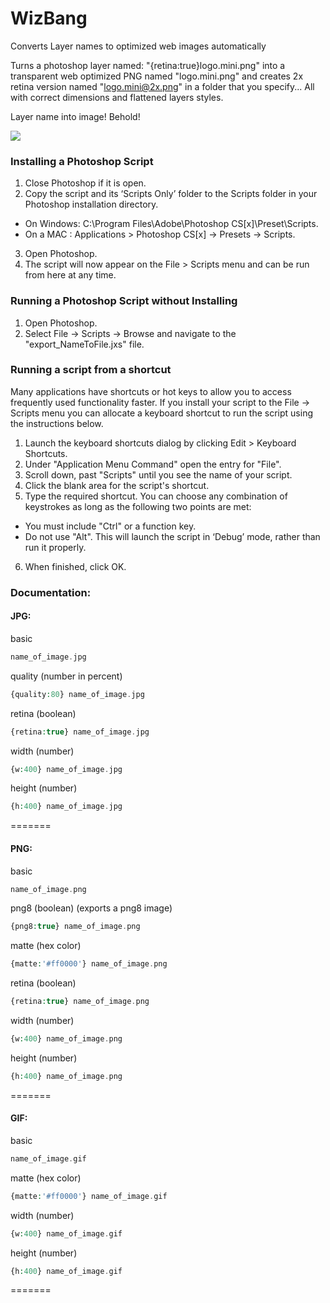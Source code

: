 WizBang
=======


Converts Layer names to optimized web images automatically 

Turns a photoshop layer named: "{retina:true}logo.mini.png" into a transparent web optimized PNG named "logo.mini.png" and creates 2x retina version named "logo.mini@2x.png" in a folder that you specify... All with correct dimensions and flattened layers styles. 

Layer name into image! Behold!

![](https://raw.github.com/samcreate/WizBang/master/images/layer.examples.png) 


### Installing a Photoshop Script
1. Close Photoshop if it is open.
2. Copy the script and its ‘Scripts Only’ folder to the Scripts folder in your Photoshop installation directory.
  - On Windows: C:\Program Files\Adobe\Photoshop CS[x]\Preset\Scripts.
  - On a MAC  : Applications > Photoshop CS[x] -> Presets -> Scripts.
3. Open Photoshop.
4. The script will now appear on the File > Scripts menu and can be run from here at any time.
 
### Running a Photoshop Script without Installing
1. Open Photoshop.
2. Select File -> Scripts -> Browse and navigate to the "export_NameToFile.jxs" file.
 
### Running a script from a shortcut
Many applications have shortcuts or hot keys to allow you to access frequently used functionality faster. If you install your script to the File -> Scripts menu you can allocate a keyboard shortcut to run the script using the instructions below.

1. Launch the keyboard shortcuts dialog by clicking Edit > Keyboard Shortcuts.
2. Under "Application Menu Command" open the entry for "File".
3. Scroll down, past "Scripts" until you see the name of your script.
4. Click the blank area for the script's shortcut.
5. Type the required shortcut. You can choose any combination of keystrokes as long as the following two points are met:
  - You must include "Ctrl" or a function key.
  - Do not use "Alt". This will launch the script in ‘Debug’ mode, rather than run it properly.
6. When finished, click OK.


### Documentation:

#### JPG:

basic 
```php
name_of_image.jpg
```

quality (number in percent)
```php
{quality:80} name_of_image.jpg
```

retina (boolean)
```php
{retina:true} name_of_image.jpg
```

width (number)
```php
{w:400} name_of_image.jpg
```

height (number)
```php
{h:400} name_of_image.jpg
```

=======
#### PNG:

basic 
```php
name_of_image.png
```

png8 (boolean) (exports a png8 image)
```php
{png8:true} name_of_image.png
```

matte (hex color)
```php
{matte:'#ff0000'} name_of_image.png
```

retina (boolean)
```php
{retina:true} name_of_image.png
```

width (number)
```php
{w:400} name_of_image.png
```

height (number)
```php
{h:400} name_of_image.png
```

=======
#### GIF:

basic 
```php
name_of_image.gif
```

matte (hex color)
```php
{matte:'#ff0000'} name_of_image.gif
```

width (number)
```php
{w:400} name_of_image.gif
```

height (number)
```php
{h:400} name_of_image.gif
```
=======

